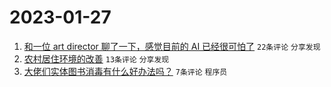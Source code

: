 # 2023-01-27

1. [和一位 art director 聊了一下，感觉目前的 AI 已经很可怕了](https://www.v2ex.com/t/910801) `22条评论` `分享发现`
1. [农村居住环境的改善](https://www.v2ex.com/t/910807) `13条评论` `分享发现`
1. [大佬们实体图书消毒有什么好办法吗？](https://www.v2ex.com/t/910808) `7条评论` `程序员`

